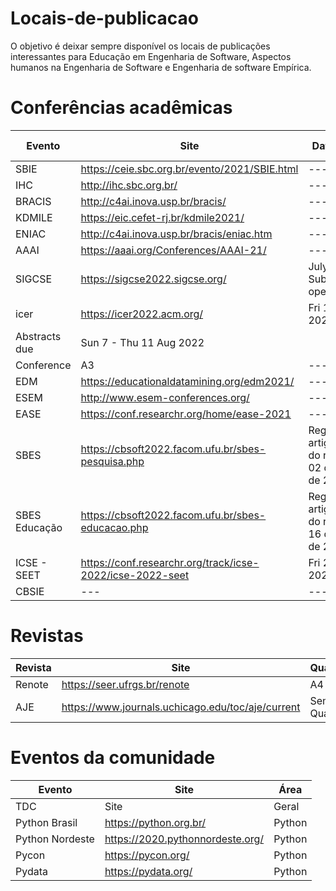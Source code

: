 # Locais-de-publicacao
O objetivo é deixar sempre disponível os locais de publicações interessantes para Educação em Engenharia de Software, Aspectos humanos na Engenharia de Software e Engenharia de software Empírica. 

# Conferências acadêmicas
| Evento | Site | Data envio | Data Evento | Qualis | Área |
| --- | --- | --- | --- | --- | --- |
| SBIE | https://ceie.sbc.org.br/evento/2021/SBIE.html  | --- | Nov | A3 | EDU |
| IHC |  http://ihc.sbc.org.br/ | --- | Out | B1 | IHC |
| BRACIS | http://c4ai.inova.usp.br/bracis/ | --- | Nov/Dez | A4 | IA |
| KDMILE | https://eic.cefet-rj.br/kdmile2021/ | --- | Out | B3 | IA |
| ENIAC | http://c4ai.inova.usp.br/bracis/eniac.htm | --- |  Nov/Dez | A4 | IA |
| AAAI | https://aaai.org/Conferences/AAAI-21/ | --- | Fev | A1 | IA |
| SIGCSE |https://sigcse2022.sigcse.org/ | July 3 - Submissions open! | Mar | A2 | --- |
| icer |https://icer2022.acm.org/ | Fri 18 Mar 2022 23:59
Abstracts due | Sun 7 - Thu 11 Aug 2022
Conference | A3 | --- |
| EDM |  https://educationaldatamining.org/edm2021/ | --- | Jun | A2 | --- |
| ESEM | http://www.esem-conferences.org/ | --- | --- | --- | --- |
| EASE | https://conf.researchr.org/home/ease-2021 | --- | --- | --- | --- |
| SBES | https://cbsoft2022.facom.ufu.br/sbes-pesquisa.php | Registro do artigo (envio do resumo): 02 de maio de 2022 | 3 a 7 out | --- | --- |
| SBES Educação | https://cbsoft2022.facom.ufu.br/sbes-educacao.php  | Registro do artigo (envio do resumo): 16 de maio de 2022 | 3 a 7 out | --- | --- |
| ICSE - SEET | https://conf.researchr.org/track/icse-2022/icse-2022-seet | Fri 22 Oct 2021  | --- | --- | --- |
| CBSIE | --- | --- | --- | --- | --- |



# Revistas 

| Revista| Site | Qualis | Área |
| --- | --- | --- | --- |
| Renote | https://seer.ufrgs.br/renote | A4 | EDU |
| AJE | https://www.journals.uchicago.edu/toc/aje/current  | Sem Qualis | EDU |


# Eventos da comunidade

| Evento| Site | Área |
| --- | --- | --- |
| TDC| Site | Geral |
| Python Brasil|  https://python.org.br/ | Python |
| Python Nordeste| https://2020.pythonnordeste.org/ | Python |
| Pycon| https://pycon.org/ | Python |
| Pydata| https://pydata.org/ | Python |


